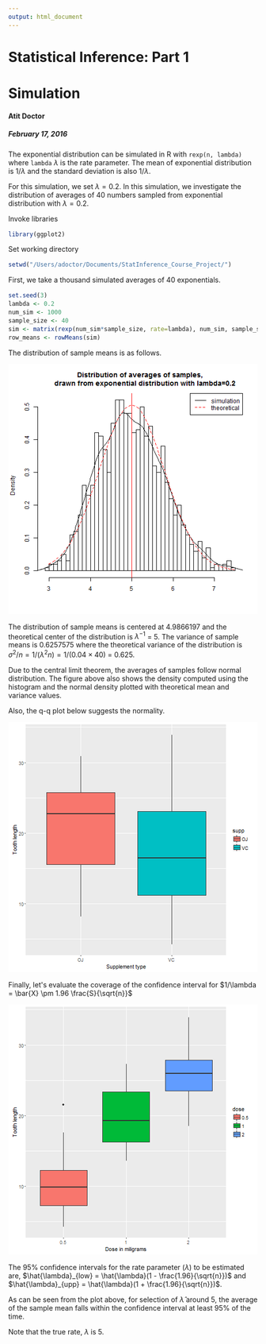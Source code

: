 ```yaml
---
output: html_document
---
```

# Statistical Inference: Part 1
Simulation
==========================================
#### Atit Doctor
##### February 17, 2016



The exponential distribution can be simulated in R with `rexp(n, lambda)` where `lambda` $\lambda$ is the rate parameter. The mean of exponential distribution is $1/\lambda$ and the standard deviation is also $1/\lambda$. 

For this simulation, we set $\lambda=0.2$. In this simulation, we investigate the distribution of averages of 40 numbers sampled from exponential distribution with $\lambda=0.2$.


Invoke libraries

```r
library(ggplot2)
```


Set working directory

```r
setwd("/Users/adoctor/Documents/StatInference_Course_Project/")
```

First, we take a thousand simulated averages of 40 exponentials.


```r
set.seed(3)
lambda <- 0.2
num_sim <- 1000
sample_size <- 40
sim <- matrix(rexp(num_sim*sample_size, rate=lambda), num_sim, sample_size)
row_means <- rowMeans(sim)
```

The distribution of sample means is as follows.

![plot of chunk unnamed-chunk-4](figure/unnamed-chunk-4-1.png)

The distribution of sample means is centered at 4.9866197 and the theoretical center of the distribution is $\lambda^{-1}$ = 5. The variance of sample means is 0.6257575 where the theoretical variance of the distribution is $\sigma^2 / n = 1/(\lambda^2 n) = 1/(0.04 \times 40)$ = 0.625.

Due to the central limit theorem, the averages of samples follow normal distribution. The figure above also shows the density computed using the histogram and the normal density plotted with theoretical mean and variance values. 

Also, the q-q plot below suggests the normality.

![plot of chunk unnamed-chunk-5](figure/unnamed-chunk-5-1.png)

Finally, let's evaluate the coverage of the confidence interval for $1/\lambda = \bar{X} \pm 1.96 \frac{S}{\sqrt{n}}$

![plot of chunk unnamed-chunk-6](figure/unnamed-chunk-6-1.png)

The 95% confidence intervals for the rate parameter ($\lambda$) to be estimated are, $\hat{\lambda}_{low} = \hat{\lambda}(1 - \frac{1.96}{\sqrt{n}})$ 
and 
$\hat{\lambda}_{upp} = \hat{\lambda}(1 + \frac{1.96}{\sqrt{n}})$. 

As can be seen from the plot above, for selection of $\hat{\lambda}$ around 5, the average of the sample mean falls within the confidence interval at least 95% of the time. 

Note that the true rate, $\lambda$ is 5.


